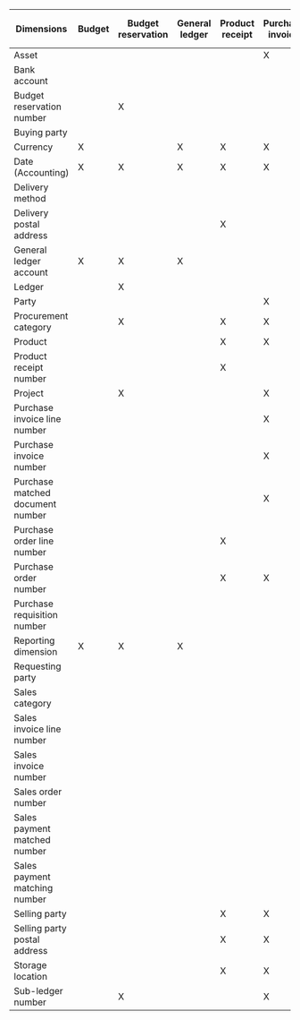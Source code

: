 | Dimensions                       | Budget | Budget reservation | General ledger | Product receipt | Purchase invoice | Purchase invoice matching | Purchase order | Purchase payment | Purchase payment matching | Purchase requisition | Purchase sub-ledger | Sales invoice | Sales payment | Sales payment matching | Sales sub-ledger |
| -------------------------------- | ------ | ------------------ | -------------- | --------------- | ---------------- | ------------------------- | -------------- | ---------------- | ------------------------- | -------------------- | ------------------- | ------------- | ------------- | ---------------------- | ---------------- |
| Asset                            |        |                    |                |                 | X                |                           |                |                  |                           |                      |                     |               |               |                        |                  |
| Bank account                     |        |                    |                |                 |                  |                           |                |                  |                           |                      |                     |               | X             |                        |                  |
| Budget reservation number        |        | X                  |                |                 |                  |                           |                |                  |                           |                      |                     |               |               |                        |                  |
| Buying party                     |        |                    |                |                 |                  |                           |                |                  |                           |                      |                     | X             | X             | X                      | X                |
| Currency                         | X      |                    | X              | X               | X                |                           | X              | X                |                           |                      | X                   |               | X             | X                      | X                |
| Date (Accounting)                | X      | X                  | X              | X               | X                | X                         | X              | X                | X                         | X                    | X                   | X             | X             | X                      | X                |
| Delivery method                  |        |                    |                |                 |                  |                           | X              |                  |                           |                      |                     |               |               |                        |                  |
| Delivery postal address          |        |                    |                | X               |                  |                           | X              |                  |                           |                      |                     |               |               |                        |                  |
| General ledger account           | X      | X                  | X              |                 |                  |                           |                |                  |                           |                      |                     |               |               |                        |                  |
| Ledger                           |        | X                  |                |                 |                  |                           |                |                  |                           |                      |                     |               |               |                        |                  |
| Party                            |        |                    |                |                 | X                | X                         |                | X                | X                         |                      | X                   | X             |               | X                      | X                |
| Procurement category             |        | X                  |                | X               | X                | X                         | X              |                  |                           | X                    |                     |               |               |                        |                  |
| Product                          |        |                    |                | X               | X                | X                         | X              |                  |                           | X                    |                     | X             |               |                        |                  |
| Product receipt number           |        |                    |                | X               |                  | X                         |                |                  |                           |                      |                     |               |               |                        |                  |
| Project                          |        | X                  |                |                 | X                |                           | X              |                  |                           | X                    |                     |               |               |                        |                  |
| Purchase invoice line number     |        |                    |                |                 | X                | X                         |                |                  |                           |                      |                     |               |               |                        |                  |
| Purchase invoice number          |        |                    |                |                 | X                | X                         |                |                  |                           |                      | X                   |               |               |                        |                  |
| Purchase matched document number |        |                    |                |                 | X                | X                         |                | X                | X                         |                      |                     |               |               |                        |                  |
| Purchase order line number       |        |                    |                | X               |                  | X                         | X              |                  |                           |                      |                     |               |               |                        |                  |
| Purchase order number            |        |                    |                | X               | X                | X                         | X              |                  |                           |                      |                     |               |               |                        |                  |
| Purchase requisition number      |        |                    |                |                 |                  |                           | X              |                  |                           | X                    |                     |               |               |                        |                  |
| Reporting dimension              | X      | X                  | X              |                 |                  |                           |                |                  |                           |                      |                     |               |               |                        |                  |
| Requesting party                 |        |                    |                |                 |                  |                           | X              |                  |                           | X                    |                     |               |               |                        |                  |
| Sales category                   |        |                    |                |                 |                  |                           |                |                  |                           |                      |                     | X             |               |                        |                  |
| Sales invoice line number        |        |                    |                |                 |                  |                           |                |                  |                           |                      |                     | X             |               |                        |                  |
| Sales invoice number             |        |                    |                |                 |                  |                           |                |                  |                           |                      |                     | X             |               |                        | X                |
| Sales order number               |        |                    |                |                 |                  |                           |                |                  |                           |                      |                     | X             |               |                        |                  |
| Sales payment matched number     |        |                    |                |                 |                  |                           |                |                  |                           |                      |                     |               |               | X                      | X                |
| Sales payment matching number    |        |                    |                |                 |                  |                           |                |                  |                           |                      |                     |               |               | X                      | X                |
| Selling party                    |        |                    |                | X               | X                | X                         | X              | X                | X                         | X                    | X                   |               |               |                        |                  |
| Selling party postal address     |        |                    |                | X               | X                |                           | X              | X                |                           | X                    | X                   |               |               |                        |                  |
| Storage location                 |        |                    |                | X               | X                | X                         | X              |                  |                           | X                    |                     | X             |               |                        |                  |
| Sub-ledger number                |        | X                  |                |                 | X                |                           |                | X                | X                         |                      | X                   | X             | X             | X                      | X                |
